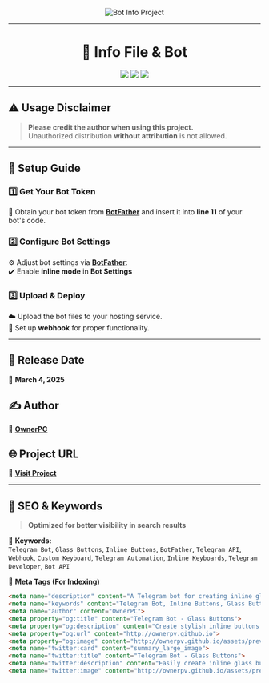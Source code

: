 <p align="center">
  <img src="https://img.shields.io/badge/Bot_Info_Project-Powered%20by%20GitHub-purple?style=for-the-badge&logo=github" alt="Bot Info Project">
</p>

---

<h1 align="center">🤖 Info File & Bot</h1>

<p align="center">
  <img src="https://img.shields.io/github/languages/top/ownerpv/my-project?style=flat-square">
  <img src="https://img.shields.io/github/repo-size/ownerpv/my-project?style=flat-square">
  <img src="https://img.shields.io/badge/version-1.0.0-blueviolet?style=flat-square">
</p>

---

## ⚠️ Usage Disclaimer  
> **Please credit the author when using this project.**  
> Unauthorized distribution **without attribution** is not allowed.   

---

## 🚀 Setup Guide  

### 1️⃣ Get Your Bot Token  
🎯 Obtain your bot token from **[BotFather](https://t.me/BotFather)** and insert it into **line 11** of your bot's code.  

### 2️⃣ Configure Bot Settings  
⚙️ Adjust bot settings via **[BotFather](https://t.me/BotFather)**:  
✔️ Enable **inline mode** in **Bot Settings**  

### 3️⃣ Upload & Deploy  
☁️ Upload the bot files to your hosting service.  
🔗 Set up **webhook** for proper functionality.  

---

## 📅 Release Date  
📆 **March 4, 2025**  

## ✍️ Author  
👤 **[OwnerPC](https://t.me/ownerpc)**  

## 🌐 Project URL  
🔗 **[Visit Project](http://ownerpv.github.io/my-project)**  

---

## 🔎 SEO & Keywords  

> **Optimized for better visibility in search results**  

🔹 **Keywords:**  
`Telegram Bot`, `Glass Buttons`, `Inline Buttons`, `BotFather`, `Telegram API`, `Webhook`, `Custom Keyboard`, `Telegram Automation`, `Inline Keyboards`, `Telegram Developer`, `Bot API`  

🔹 **Meta Tags (For Indexing)**  
```html
<meta name="description" content="A Telegram bot for creating inline glass buttons. Easily generate stylish buttons for your bot with this powerful tool.">
<meta name="keywords" content="Telegram Bot, Inline Buttons, Glass Buttons, Telegram API, BotFather, Webhook, Telegram Automation, Custom Keyboard">
<meta name="author" content="OwnerPC">
<meta property="og:title" content="Telegram Bot - Glass Buttons">
<meta property="og:description" content="Create stylish inline buttons with this powerful Telegram bot.">
<meta property="og:url" content="http://ownerpv.github.io">
<meta property="og:image" content="http://ownerpv.github.io/assets/preview.png">
<meta name="twitter:card" content="summary_large_image">
<meta name="twitter:title" content="Telegram Bot - Glass Buttons">
<meta name="twitter:description" content="Easily create inline glass buttons for Telegram bots.">
<meta name="twitter:image" content="http://ownerpv.github.io/assets/preview.png">
